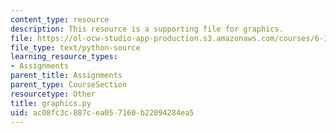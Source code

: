 ```yaml
---
content_type: resource
description: This resource is a supporting file for graphics.
file: https://ol-ocw-studio-app-production.s3.amazonaws.com/courses/6-189-a-gentle-introduction-to-programming-using-python-january-iap-2011/ac08fc3c887cea057160b22094284ea5_graphics.py
file_type: text/python-source
learning_resource_types:
- Assignments
parent_title: Assignments
parent_type: CourseSection
resourcetype: Other
title: graphics.py
uid: ac08fc3c-887c-ea05-7160-b22094284ea5
---
```


